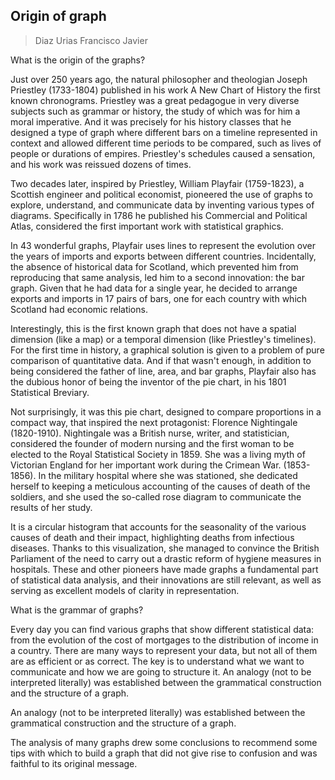 ## Origin of graph

> Diaz Urias Francisco Javier

What is the origin of the graphs?

Just over 250 years ago, the natural philosopher and theologian Joseph Priestley (1733-1804) published in his work A New Chart of History the first known chronograms. Priestley was a great pedagogue in very diverse subjects such as grammar or history, the study of which was for him a moral imperative. And it was precisely for his history classes that he designed a type of graph where different bars on a timeline represented in context and allowed different time periods to be compared, such as lives of people or durations of empires. Priestley's schedules caused a sensation, and his work was reissued dozens of times.


Two decades later, inspired by Priestley, William Playfair (1759-1823), a Scottish engineer and political economist, pioneered the use of graphs to explore, understand, and communicate data by inventing various types of diagrams. Specifically in 1786 he published his Commercial and Political Atlas, considered the first important work with statistical graphics.

In 43 wonderful graphs, Playfair uses lines to represent the evolution over the years of imports and exports between different countries. Incidentally, the absence of historical data for Scotland, which prevented him from reproducing that same analysis, led him to a second innovation: the bar graph. Given that he had data for a single year, he decided to arrange exports and imports in 17 pairs of bars, one for each country with which Scotland had economic relations.


Interestingly, this is the first known graph that does not have a spatial dimension (like a map) or a temporal dimension (like Priestley's timelines). For the first time in history, a graphical solution is given to a problem of pure comparison of quantitative data. And if that wasn't enough, in addition to being considered the father of line, area, and bar graphs, Playfair also has the dubious honor of being the inventor of the pie chart, in his 1801 Statistical Breviary.


Not surprisingly, it was this pie chart, designed to compare proportions in a compact way, that inspired the next protagonist: Florence Nightingale (1820-1910). Nightingale was a British nurse, writer, and statistician, considered the founder of modern nursing and the first woman to be elected to the Royal Statistical Society in 1859. She was a living myth of Victorian England for her important work during the Crimean War. (1853-1856). In the military hospital where she was stationed, she dedicated herself to keeping a meticulous accounting of the causes of death of the soldiers, and she used the so-called rose diagram to communicate the results of her study.


It is a circular histogram that accounts for the seasonality of the various causes of death and their impact, highlighting deaths from infectious diseases. Thanks to this visualization, she managed to convince the British Parliament of the need to carry out a drastic reform of hygiene measures in hospitals.
These and other pioneers have made graphs a fundamental part of statistical data analysis, and their innovations are still relevant, as well as serving as excellent models of clarity in representation.

What is the grammar of graphs?

Every day you can find various graphs that show different statistical data: from the evolution of the cost of mortgages to the distribution of income in a country. There are many ways to represent your data, but not all of them are as efficient or as correct. The key is to understand what we want to communicate and how we are going to structure it. An analogy (not to be interpreted literally) was established between the grammatical construction and the structure of a graph.

An analogy (not to be interpreted literally) was established between the grammatical construction and the structure of a graph.

The analysis of many graphs drew some conclusions to recommend some tips with which to build a graph that did not give rise to confusion and was faithful to its original message.